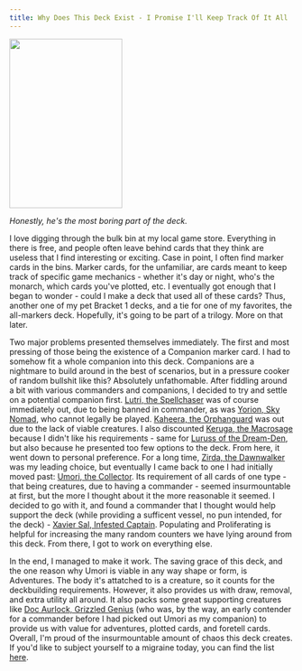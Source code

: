 ```yaml
---
title: Why Does This Deck Exist - I Promise I'll Keep Track Of It All
---
```



<img src="https://cards.scryfall.io/large/front/9/4/94a420c2-b1a8-4a98-a2a5-7f949d3081bc.jpg?1698987776" width="200" height="300">

_Honestly, he's the most boring part of the deck._

I love digging through the bulk bin at my local game store. Everything in there is free, and people often leave behind cards that they think are useless that I find interesting or exciting. Case in point, I often find marker cards in the bins. Marker cards, for the unfamiliar, are cards meant to keep track of specific game mechanics - whether it's day or night, who's the monarch, which cards you've plotted, etc. I eventually got enough that I began to wonder - could I make a deck that used all of these cards? Thus, another one of my pet Bracket 1 decks, and a tie for one of my favorites, the all-markers deck. Hopefully, it's going to be part of a trilogy. More on that later.  

Two major problems presented themselves immediately. The first and most pressing of those being the existence of a Companion marker card. I had to somehow fit a whole companion into this deck. Companions are a nightmare to build around in the best of scenarios, but in a pressure cooker of random bullshit like this? Absolutely unfathomable. After fiddling around a bit with various commanders and companions, I decided to try and settle on a potential companion first. [Lutri, the Spellchaser](https://scryfall.com/card/iko/227/lutri-the-spellchaser) was of course immediately out, due to being banned in commander, as was [Yorion, Sky Nomad](https://scryfall.com/card/iko/232/yorion-sky-nomad), who cannot legally be played. [Kaheera, the Orphanguard](https://scryfall.com/card/iko/224/kaheera-the-orphanguard) was out due to the lack of viable creatures. I also discounted [Keruga, the Macrosage](https://scryfall.com/card/iko/225/keruga-the-macrosage) because I didn't like his requirements - same for [Luruss of the Dream-Den](https://cards.scryfall.io/normal/front/5/a/5ad36fb2-c44e-4085-ba0d-54277841ad3a.jpg?1682228556), but also because he presented too few options to the deck. From here, it went down to personal preference. For a long time, [Zirda, the Dawnwalker](https://scryfall.com/card/iko/233/zirda-the-dawnwaker) was my leading choice, but eventually I came back to one I had initially moved past: [Umori, the Collector](https://scryfall.com/card/iko/231/umori-the-collector). Its requirement of all cards of one type - that being creatures, due to having a commander - seemed insurmountable at first, but the more I thought about it the more reasonable it seemed. I decided to go with it, and found a commander that I thought would help support the deck (while providing a sufficent vessel, no pun intended, for the deck) - [Xavier Sal, Infested Captain](https://scryfall.com/card/lcc/14/xavier-sal-infested-captain). Populating and Proliferating is helpful for increasing the many random counters we have lying around from this deck. From there, I got to work on everything else.  

In the end, I managed to make it work. The saving grace of this deck, and the one reason why Umori is viable in any way shape or form, is Adventures. The body it's attatched to is a creature, so it counts for the deckbuilding requirements. However, it also provides us with draw, removal, and extra utility all around. It also packs some great supporting creatures like [Doc Aurlock, Grizzled Genius](https://scryfall.com/card/otj/201/doc-aurlock-grizzled-genius) (who was, by the way, an early contender for a commander before I had picked out Umori as my companion) to provide us with value for adventures, plotted cards, and foretell cards. Overall, I'm proud of the insurmountable amount of chaos this deck creates. If you'd like to subject yourself to a migraine today, you can find the list [here](https://archidekt.com/decks/11955426/i_promise_ill_keep_track_of_it_all_testing). 